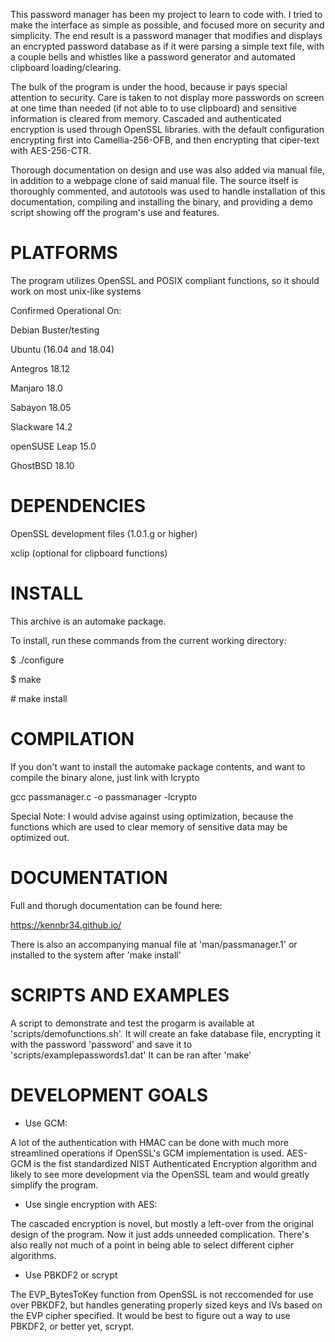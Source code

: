 This password manager has been my project to learn to code with. I tried to make the interface as simple as possible, and focused more on security and simplicity. The end result is a password manager that modifies and displays an encrypted password database as if it were parsing a simple text file, with a couple bells and whistles like a password generator and automated clipboard loading/clearing. 

The bulk of the program is under the hood, because ir pays special attention to security. Care is taken to not display more passwords on screen at one time than needed (if not able to to use clipboard) and sensitive information is cleared from memory. Cascaded and authenticated encryption is used through OpenSSL libraries. with the default configuration encrypting  first into Camellia-256-OFB, and then encrypting that ciper-text with AES-256-CTR.

Thorough documentation on design and use was also added via manual file, in addition to a webpage clone of said manual file. The source itself is thoroughly commented, and autotools was used to handle installation of this documentation, compiling and installing the binary, and providing a demo script showing off the program's use and features.

# PLATFORMS

The program utilizes OpenSSL and POSIX compliant functions, so it should work on most unix-like systems

Confirmed Operational On:

Debian Buster/testing

Ubuntu (16.04 and 18.04)

Antegros 18.12

Manjaro 18.0

Sabayon 18.05

Slackware 14.2

openSUSE Leap 15.0

GhostBSD 18.10

# DEPENDENCIES

OpenSSL development files (1.0.1.g or higher)

xclip (optional for clipboard functions)

# INSTALL

This archive is an automake package.

To install, run these commands from the current working directory:

$ ./configure

$ make

\# make install

# COMPILATION

If you don't want to install the automake package contents, and want to compile the binary alone, just link with lcrypto

gcc passmanager.c -o passmanager -lcrypto

Special Note: I would advise against using optimization, because the functions which are used to clear memory of sensitive data may be optimized out.

# DOCUMENTATION

Full and thorugh documentation can be found here:

https://kennbr34.github.io/

There is also an accompanying manual file at 'man/passmanager.1' or installed to the system after 'make install'

# SCRIPTS AND EXAMPLES

A script to demonstrate and test the progarm is available at 'scripts/demofunctions.sh'. It will create an fake database file, encrypting it with the password 'password' and save it to 'scripts/examplepasswords1.dat'  It can be ran after 'make'

# DEVELOPMENT GOALS

* Use GCM:

A lot of the authentication with HMAC can be done with much more streamlined operations if OpenSSL's GCM implementation is used.  AES-GCM is the fist standardized NIST Authenticated Encryption algorithm and likely to see more development via the OpenSSL team and would greatly simplify the program.

* Use single encryption with AES:

The cascaded encryption is novel, but mostly a left-over from the original design of the program. Now it just adds unneeded complication.  There's also really not much of a point in being able to select different cipher algorithms.

* Use PBKDF2 or scrypt

The EVP_BytesToKey function from OpenSSL is not reccomended for use over PBKDF2, but handles generating properly sized keys and IVs based on the EVP cipher specified.  It would be best to figure out a way to use PBKDF2, or better yet, scrypt.
